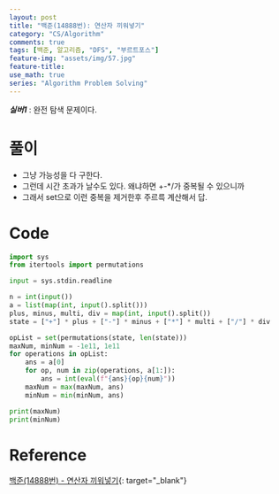 ```yaml
---
layout: post
title: "백준(14888번): 연산자 끼워넣기"
category: "CS/Algorithm"
comments: true
tags: [백준, 알고리즘, "DFS", "부르트포스"]
feature-img: "assets/img/57.jpg"
feature-title:
use_math: true
series: "Algorithm Problem Solving"
---
```


**_실버1_** : 완전 탐색 문제이다.

# 풀이

* 그냥 가능성을 다 구한다.
* 그런데 시간 초과가 날수도 있다. 왜냐하면 +-*/가 중복될 수 있으니까
* 그래서 set으로 이런 중복을 제거한후 주르륵 계산해서 답.

# Code

```python
import sys
from itertools import permutations

input = sys.stdin.readline

n = int(input())
a = list(map(int, input().split()))
plus, minus, multi, div = map(int, input().split())
state = ["+"] * plus + ["-"] * minus + ["*"] * multi + ["/"] * div

opList = set(permutations(state, len(state)))
maxNum, minNum = -1e11, 1e11
for operations in opList:
    ans = a[0]
    for op, num in zip(operations, a[1:]):
        ans = int(eval(f"{ans}{op}{num}"))
    maxNum = max(maxNum, ans)
    minNum = min(minNum, ans)

print(maxNum)
print(minNum)
```


# Reference

[백준(14888번) - 연산자 끼워넣기](https://www.acmicpc.net/problem/14888){: target="\_blank"}
